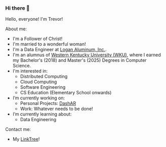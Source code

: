 ### Hi there 👋

Hello, everyone! I'm Trevor!

About me:
- I'm a Follower of Christ!
- I'm married to a wonderful woman! 
- I'm a Data Engineer at [Logan Aluminum, Inc.](https://github.com/LoganAluminum).
- I'm an alumnus of [Western Kentucky University (WKU)](https://wku.edu/), where I earned my Bachelor's (2018) and Master's (2025) Degrees in Computer Science.
- I'm interested in:
  - Distributed Computing
  - Cloud Computing
  - Software Engineering
  - CS Education (Elementary School onwards)
- I’m currently working on:
  - Personal Projects: [DashAR](https://github.com/TrevorDBrown/DashAR)
  - Work: Whatever needs to be done!  
- I’m currently learning about:
  - Data Engineering

Contact me:
- My [LinkTree](http://trevord.me)!
